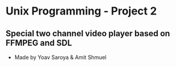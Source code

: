 # Unix Programming - Project 2 
 

## Special two channel video player based on FFMPEG and SDL
 *  Made by Yoav Saroya & Amit Shmuel
